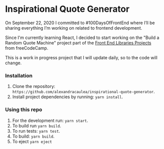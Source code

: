 # Inspirational Quote Generator

On September 22, 2020 I committed to #100DaysOfFrontEnd where I’ll be sharing everything I’m working on related to frontend development.

Since I'm currently learning React, I decided to start working on the "Build a Random Quote Machine" project part of the [Front End Libraries Projects](https://www.freecodecamp.org/learn/front-end-libraries/front-end-libraries-projects/build-a-random-quote-machine) from freeCodeCamp.

This is a work in progress project that I will update daily, so to the code will change.

### Installation

1. Clone the repository: `https://github.com/alexandracaulea/inspirational-quote-generator`.
2. Install project dependencies by running: `yarn install`.

### Using this repo

1. For the development run: `yarn start`.
2. To build run `yarn build`.
3. To run tests: `yarn test`.
4. To build: `yarn build`.
5. To eject `yarn eject`
